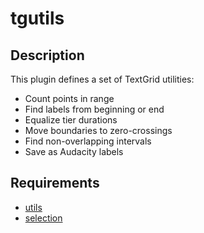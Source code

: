 tgutils
=======

Description
-----------

This plugin defines a set of TextGrid utilities:

* Count points in range
* Find labels from beginning or end
* Equalize tier durations
* Move boundaries to zero-crossings
* Find non-overlapping intervals
* Save as Audacity labels

Requirements
------------

* [utils](https://gitlab.com/cpran/plugin_utils)
* [selection](https://gitlab.com/cpran/plugin_selection)

